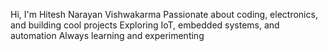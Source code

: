 Hi, I'm Hitesh Narayan Vishwakarma
Passionate about coding, electronics, and building cool projects
Exploring IoT, embedded systems, and automation
Always learning and experimenting
